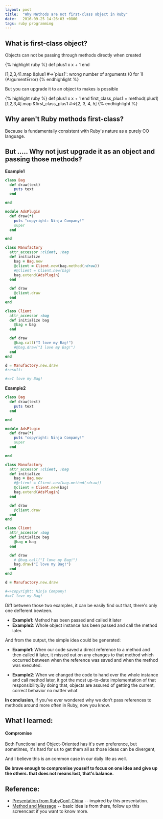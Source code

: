 ```yaml
---
layout: post
title:  "Why Methods are not first-class object in Ruby"
date:   2016-09-25 14:26:03 +0800
tags: ruby programming
---
```


## What is first-class object?

Objects can not be passing through methods directly when created 

{% highlight ruby %}
def plus1 x
  x + 1
end

[1,2,3,4].map &plus1
#=>`plus1': wrong number of arguments (0 for 1) (ArgumentError)
{% endhighlight %}

But you can upgrade it to an object to makes is possible

{% highlight ruby %}
def plus1 x
  x + 1
end
first_class_plus1 = method(:plus1)
[1,2,3,4].map &first_class_plus1
#=>[2, 3, 4, 5]
{% endhighlight %}

## Why aren't Ruby methods first-class?

Because is fundamentally consistent with Ruby's nature as a purely OO language.

## But ..... Why not just upgrade it as an object and passing those methods?

**Example1**

```ruby
class Bag
  def draw(text)
    puts text
  end

end

module AdsPlugin
  def draw(*)
    puts "copyright: Ninja Company!"
    super
  end

end

class Manufactory
  attr_accessor :client, :bag
  def initialize
    bag = Bag.new
    @client = Client.new(bag.method(:draw))
    #@client = Client.new(bag)
    bag.extend(AdsPlugin)
  end

  def draw
    @client.draw
  end
end

class Client
  attr_accessor :bag
  def initialize bag
    @bag = bag
  end

  def draw
    @bag.call("I love my Bag!")
    #@bag.draw("I love my Bag!")
  end
end

d = Manufactory.new.draw
#result: 

#=>I love my Bag!
```

**Example2**

```ruby
class Bag
  def draw(text)
    puts text
  end

end

module AdsPlugin
  def draw(*)
    puts "copyright: Ninja Company!"
    super
  end

end

class Manufactory
  attr_accessor :client, :bag
  def initialize
    bag = Bag.new
    #@client = Client.new(bag.method(:draw))
    @client = Client.new(bag)
    bag.extend(AdsPlugin)
  end

  def draw
    @client.draw
  end
end

class Client
  attr_accessor :bag
  def initialize bag
    @bag = bag
  end

  def draw
    # @bag.call("I love my Bag!")
    bag.draw("I love my Bag!")
  end
end

d = Manufactory.new.draw

#=>copyright: Ninja Company!
#=>I love my Bag!
```

Diff between those two examples, it can be easily find out that, there's only
one defferent bewteen.

* **Example1**: Method has been passed and called it later
* **Example2**: Whole object instance has been passed and call the method later.

And from the output, the simple idea could be generated:

* **Example1**: When our code saved a direct reference to a method and then called it later, 
it missed out on any changes to that method which occurred between when the reference 
was saved and when the method was executed.

* **Example2**: When we changed the code to hand over the whole instance and call method later,
it got the most up-to-date implementation of that responsibility.By doing that, 
objects are assured of getting the current, correct behavior no matter what

**In conclusion**, if you’ve ever wondered why we don’t pass references to methods 
around more often in Ruby, now you know.

## What I learned:

#### **Compromise**

Both Functional and Object-Oriented has it's own preference, but
sometimes, it's hard for us to get them all as those ideas can be divergent, 

And I believe this is an common case in our daily life as well.

**Be brave enough to compromise youself to focus on one idea and give up the others. that
does not means lost, that's balance.**

## Reference:
* [Presentation from RubyConf-China](https://blog.oyanglul.us/slides/functional-ruby.html) -- inspired by this presentation.
* [Method and
  Message](https://www.rubytapas.com/2012/10/17/episode-011-method-and-message/)
  -- basic idea is from there, follow up this screencast if you want to know more.


